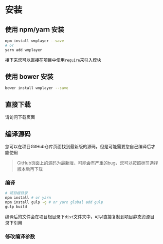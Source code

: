 # 安装

## 使用 npm/yarn 安装

```bash
npm install wmplayer --save
# or 
yarn add wmplayer
```

接下来您可以直接在项目中使用`require`来引入模块

## 使用 bower 安装

```bash
bower install wmplayer --save
```

## 直接下载

请访问下载页面

## 编译源码

您可以在项目GitHub仓库页面找到最新版的源码，但是可能需要您自己编译后才能使用

> GitHub页面上的源码为最新版，可能会有严重的bug，您可以按照标签选择版本后再下载

### 编译

```bash
# 项目根目录
npm install # or yarn
npm install gulp -g # or yarn global add gulp
gulp build
```

编译后的文件会在项目根目录下`dist`文件夹中，可以直接复制到项目静态资源目录下引用

### 修改编译参数